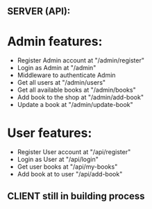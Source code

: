 ## SERVER (API):
# Admin features:
- Register Admin account at "/admin/register"
- Login as Admin at "/admin"
- Middleware to authenticate Admin
- Get all users at "/admin/users"
- Get all available books at "/admin/books"
- Add book to the shop at "/admin/add-book"
- Update a book at "/admin/update-book"

# User features:
- Register User account at "/api/register"
- Login as User at "/api/login"
- Get user books at "/api/my-books"
- Add book at to user "/api/add-book"

## CLIENT still in building process
